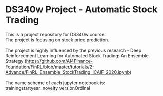 # DS340w Project - Automatic Stock Trading

This is a project repository for DS340w course. \
The project is focusing on stock price prediction. \
\
The project is highly influenced by the previous research - Deep Reinforcement Learning for Automated Stock Trading: An Ensemble Strategy
(https://github.com/AI4Finance-Foundation/FinRL/blob/master/tutorials/2-Advance/FinRL_Ensemble_StockTrading_ICAIF_2020.ipynb)
\
\
The name scheme of each jupyter notebook is:\
trainingstartyear_novelty_versionOrdinal

